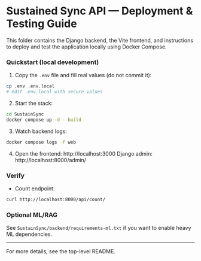 # Sustained Sync API — Deployment & Testing Guide

This folder contains the Django backend, the Vite frontend, and instructions to deploy and test the application locally using Docker Compose.

### Quickstart (local development)

1. Copy the `.env` file and fill real values (do not commit it):

```bash
cp .env .env.local
# edit .env.local with secure values
```

2. Start the stack:

```bash
cd SustainSync
docker compose up -d --build
```

3. Watch backend logs:

```bash
docker compose logs -f web
```

4. Open the frontend: http://localhost:3000
   Django admin: http://localhost:8000/admin/

### Verify

- Count endpoint:

```bash
curl http://localhost:8000/api/count/
```

### Optional ML/RAG

See `SustainSync/backend/requirements-ml.txt` if you want to enable heavy ML dependencies.

---

For more details, see the top-level README.

